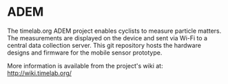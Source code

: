 # ADEM
The timelab.org ADEM project enables cyclists to measure particle matters. The measurements are displayed on the device and sent via Wi-Fi to a central data collection server. This git repository hosts the hardware designs and firmware for the mobile sensor prototype.

More information is available from the project's wiki at: http://wiki.timelab.org/
